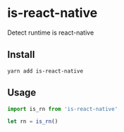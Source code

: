# is-react-native
Detect runtime is react-native

## Install

```
yarn add is-react-native
```

## Usage

```javascript
import is_rn from 'is-react-native'

let rn = is_rn()

```
